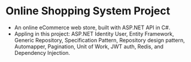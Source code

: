 # Online Shopping System Project

- An online eCommerce web store, built with ASP.NET API in C#.
- Appling in this project: ASP.NET Identity User, Entity Framework, Generic Repository, Specification Pattern, Repository design pattern, Automapper, Pagination, Unit of Work, JWT auth, Redis, and Dependency Injection.
